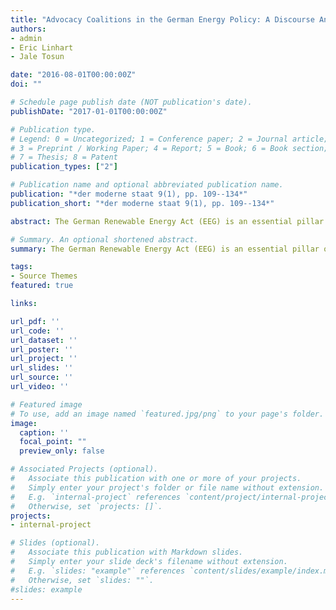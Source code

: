 ```yaml
---
title: "Advocacy Coalitions in the German Energy Policy: A Discourse Analysis of the German Renewable Energy Act Amendment 2014"
authors:
- admin
- Eric Linhart
- Jale Tosun

date: "2016-08-01T00:00:00Z"
doi: ""

# Schedule page publish date (NOT publication's date).
publishDate: "2017-01-01T00:00:00Z"

# Publication type.
# Legend: 0 = Uncategorized; 1 = Conference paper; 2 = Journal article;
# 3 = Preprint / Working Paper; 4 = Report; 5 = Book; 6 = Book section;
# 7 = Thesis; 8 = Patent
publication_types: ["2"]

# Publication name and optional abbreviated publication name.      
publication: "*der moderne staat 9(1), pp. 109--134*"
publication_short: "*der moderne staat 9(1), pp. 109--134*"

abstract: The German Renewable Energy Act (EEG) is an essential pillar of the energy transition in Germany and reveals objectives of the overall German energy policy. This article analyses the public discourse on the German Renewable Energy Act Amendment 2014. This allows us to detect which actors predominantly impact the discussion and which arguments they use. Our main findings are that (i) political parties and institutions dominate the discourse, (ii) the Act is criticized more often than it is defended, (iii) economically framed arguments occur much more often than ecological statements, (iv) in particular, the distributive effects of the amended EEG 2014 are criticized very often and that (v) the government as supporter of the reform is largely isolated and split by internal discussions on its evaluation.

# Summary. An optional shortened abstract.
summary: The German Renewable Energy Act (EEG) is an essential pillar of the energy transition in Germany and reveals objectives of the overall German energy policy. This article analyses the public discourse on the German Renewable Energy Act Amendment 2014. This allows us to detect which actors predominantly impact the discussion and which arguments they use. Our main findings are that (i) political parties and institutions dominate the discourse, (ii) the Act is criticized more often than it is defended, (iii) economically framed arguments occur much more often than ecological statements, (iv) in particular, the distributive effects of the amended EEG 2014 are criticized very often and that (v) the government as supporter of the reform is largely isolated and split by internal discussions on its evaluation.

tags:
- Source Themes
featured: true

links:

url_pdf: ''
url_code: ''
url_dataset: ''
url_poster: ''
url_project: ''
url_slides: ''
url_source: ''
url_video: ''

# Featured image   
# To use, add an image named `featured.jpg/png` to your page's folder. 
image:
  caption: ''
  focal_point: ""
  preview_only: false

# Associated Projects (optional).
#   Associate this publication with one or more of your projects.
#   Simply enter your project's folder or file name without extension.
#   E.g. `internal-project` references `content/project/internal-project/index.md`.
#   Otherwise, set `projects: []`.
projects:
- internal-project

# Slides (optional).
#   Associate this publication with Markdown slides.
#   Simply enter your slide deck's filename without extension.
#   E.g. `slides: "example"` references `content/slides/example/index.md`.
#   Otherwise, set `slides: ""`.
#slides: example
---
```


